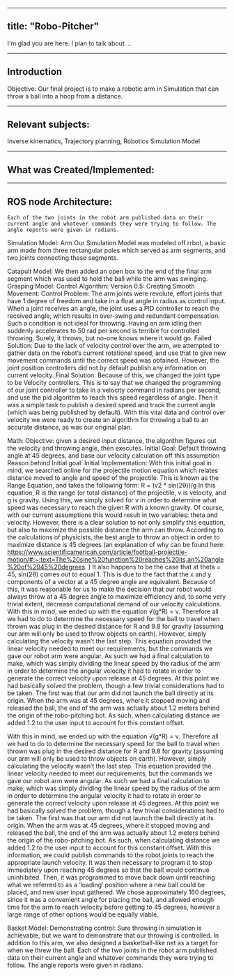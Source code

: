 
---
title: "Robo-Pitcher"
---

I'm glad you are here. I plan to talk about ...

---
Introduction
---

Objective:
Our final project is to make a robotic arm in Simulation that can throw a ball into a hoop from a distance. 

---
Relevant subjects:
---

Inverse kinematics, Trajectory planning, Robotics Simulation Model

---
What was Created/Implemented:
---

---
ROS node Architecture:
---
	Each of the two joints in the robot arm published data on their current angle and whatever commands they were trying to follow. The angle reports were given in radians.
Simulation Model: Arm
	Our Simulation Model was modeled off rrbot, a basic arm made from three rectangular poles which served as arm segments, and two joints connecting these segments.

Catapult Model:
		We then added an open box to the end of the final arm segment which was used to hold the ball while the arm was swinging. 
	Grasping Model:
Control Algorithm:
	Version 0.5: Creating Smooth Movement:
	Control Problem: 
		The arm joints were revolute, effort joints that have 1 degree of freedom and take in a float angle in radius as control input. When a joint receives an angle, the joint uses a PID controller to reach the received angle, which results in over-swing and redundant compensation. Such a condition is not ideal for throwing. Having an arm idling then suddenly accelerates to 50 rad per second is terrible for controlled throwing. Surely, it throws, but no-one knows where it would go.
Failed Solution:
 Due to the lack of velocity control over the arm, we attempted to gather data on the robot’s current rotational speed, and use that to give new movement commands until the correct speed was obtained. However, the joint position controllers did not by default publish any information on current velocity.
Final Solution:
 Because of this, we changed the joint type to be Velocity controllers. This is to say that we changed the programming of our joint controller to take in a velocity command in radians per second, and use the pid algorithm to reach this speed regardless of angle. Then it was a simple task to publish a desired speed and track the current angle (which was being published by default). With this vital data and control over velocity we were ready to create an algorithm for throwing a ball to an accurate distance, as was our original plan.

Math:
	Objective: given a desired input distance, the algorithm figures out the velocity and throwing angle, then executes.
	Initial Goal: Default throwing angle at 45 degrees, and base our velocity calculation off this assumption
	Reason behind Initial goal:
	Initial Implementation:
	With this initial goal in mind, we searched online for the projectile motion equation which relates distance moved to angle and speed of the projectile. This is known as the Range Equation, and takes the following form:
	R = (v2 * sin(2θ))/g
	In this equation, R is the range (or total distance) of the projectile, v is velocity, and g is gravity. Using this, we simply solved for v in order to determine what speed was necessary to reach the given R with a known gravity. Of course, with our current assumptions this would result in two variables: theta and velocity. However, there is a clear solution to not only simplify this equation, but also to maximize the possible distance the arm can throw. According to the calculations of physicists, the best angle to throw an object in order to maximize distance is 45 degrees (an explanation of why can be found here: https://www.scientificamerican.com/article/football-projectile-motion/#:~:text=The%20sine%20function%20reaches%20its,an%20angle%20of%2045%20degrees. )
It also happens to be the case that at theta = 45, sin(2θ) comes out to equal 1. This is due to the fact that the x and y components of a vector at a 45 degree angle are equivalent. Because of this, it was reasonable for us to make the decision that our robot would always throw at a 45 degree angle to maximize efficiency and, to some very trivial extent, decrease computational demand of our velocity calculations.
	With this in mind, we ended up with the equation √(g*R) = v. Therefore all we had to do to determine the necessary speed for the ball to travel when thrown was plug in the desired distance for R and 9.8 for gravity (assuming our arm will only be used to throw objects on earth). However, simply calculating the velocity wasn’t the last step. This equation provided the linear velocity needed to meet our requirements, but the commands we gave our robot arm were angular. As such we had a final calculation to make, which was simply dividing the linear speed by the radius of the arm in order to determine the angular velocity it had to rotate in order to generate the correct velocity upon release at 45 degrees. At this point we had basically solved the problem, though a few trivial considerations had to be taken. The first was that our arm did not launch the ball directly at its origin. When the arm was at 45 degrees, where it stopped moving and released the ball, the end of the arm was actually about 1.2 meters behind the origin of the robo-pitching bot. As such, when calculating distance we added 1.2 to the user input to account for this constant offset.

With this in mind, we ended up with the equation √(g*R) = v. Therefore all we had to do to determine the necessary speed for the ball to travel when thrown was plug in the desired distance for R and 9.8 for gravity (assuming our arm will only be used to throw objects on earth). However, simply calculating the velocity wasn’t the last step. This equation provided the linear velocity needed to meet our requirements, but the commands we gave our robot arm were angular. As such we had a final calculation to make, which was simply dividing the linear speed by the radius of the arm in order to determine the angular velocity it had to rotate in order to generate the correct velocity upon release at 45 degrees. At this point we had basically solved the problem, though a few trivial considerations had to be taken. The first was that our arm did not launch the ball directly at its origin. When the arm was at 45 degrees, where it stopped moving and released the ball, the end of the arm was actually about 1.2 meters behind the origin of the robo-pitching bot. As such, when calculating distance we added 1.2 to the user input to account for this constant offset.
With this information, we could publish commands to the robot joints to reach the appropriate launch velocity. It was then necessary to program it to stop immediately upon reaching 45 degrees so that the ball would continue uninhibited. Then, it was programmed to move back down until reaching what we referred to as a ‘loading’ position where a new ball could be placed, and new user input gathered. We chose approximately 160 degrees, since it was a convenient angle for placing the ball, and allowed enough time for the arm to reach velocity before getting to 45 degrees, however a large range of other options would be equally viable. 

Basket Model:
Demonstrating control:
	Sure throwing in simulation is achievable, but we want to demonstrate that our throwing is controlled. 
	In addition 
to this arm, we also designed a basketball-like net as a target for when we threw the ball. Each of the two joints in the robot arm published data on their current angle and whatever commands they were trying to follow. The angle reports were given in radians.
